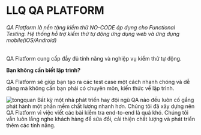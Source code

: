 # LLQ QA PLATFORM
###### QA Flatform là nền tảng kiểm thử NO-CODE áp dụng cho Functional Testing. Hệ thống hỗ trợ kiểm thử tự động ứng dụng web và ứng dụng mobile(iOS/Android)

QA Flatform cung cấp đầy đủ tính năng và nghiệp vụ kiểm thử tự động. 

**Bạn không cần biết lập trình?**

QA Flatform sẽ giúp bạn tạo ra các test case một cách nhanh chóng và dễ dàng mà không cần bạn phải có chuyên môn, kiến thức về lập trình.

![tongquan](https://raw.githubusercontent.com/quynh-dn/QA-Platform/72a5b2c729ea9b777edba4a2cf0c7387557f12f8/helptotest_qaplatform1.png)
Bất kỳ một nhà phát triển hay đội ngũ QA nào đều luôn cố gắng phát hành một phần mềm chất lượng nhanh hơn. Chúng tôi đã xây dựng nên QA Flatform vì việc viết các bài kiểm tra end-to-end là quá khó. Chúng tôi vẫn luôn lắng nghe khách hàng để sửa đổi, cải thiện chất lượng và phát triển thêm các tính năng.
